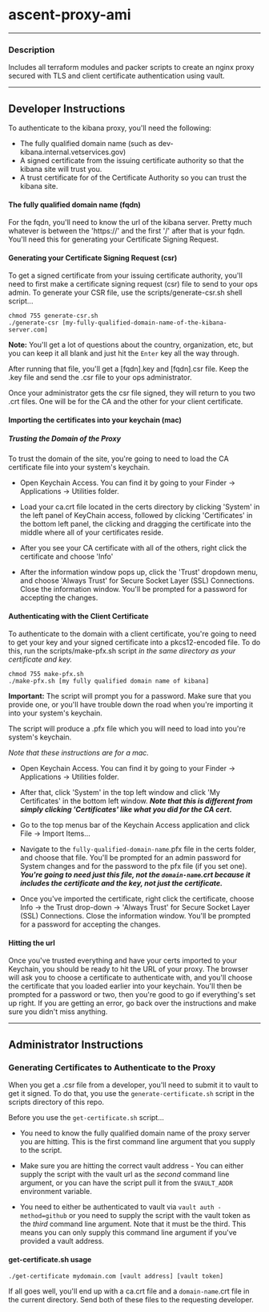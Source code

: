 # ascent-proxy-ami

---
### Description
Includes all terraform modules and packer scripts to create an nginx proxy secured with TLS and client certificate authentication using vault.

---
## Developer Instructions
To authenticate to the kibana proxy, you'll need the following:
- The fully qualified domain name (such as dev-kibana.internal.vetservices.gov)
- A signed certificate from the issuing certificate authority so that the kibana site will trust you.
- A trust certificate for of the Certificate Authority so you can trust the kibana site.
#### The fully qualified domain name (fqdn)
For the fqdn, you'll need to know the url of the kibana server. Pretty much whatever is between the 'https://' and the first '/' after that is your fqdn. You'll need this for generating your Certificate Signing Request.

#### Generating your Certificate Signing Request (csr)
To get a signed certificate from your issuing certificate authority, you'll need to first make a certificate signing request (csr) file to send to your ops admin. To generate your CSR file, use the scripts/generate-csr.sh shell script...
```
chmod 755 generate-csr.sh
./generate-csr [my-fully-qualified-domain-name-of-the-kibana-server.com]
```
**Note:** You'll get a lot of questions about the country, organization, etc, but you can keep it all blank and just hit the `Enter` key all the way through.

After running that file, you'll get a [fqdn].key and [fqdn].csr file. Keep the .key file and send the .csr file to your ops administrator.

Once your administrator gets the csr file signed, they will return to you two .crt files. One will be for the CA and the other for your client certificate.

#### Importing the certificates into your keychain (mac)

##### Trusting the Domain of the Proxy
To trust the domain of the site, you're going to need to load the CA certificate file into your system's keychain.

- Open Keychain Access. You can find it by going to your Finder -> Applications -> Utilities folder.

- Load your ca.crt file located in the certs directory by clicking 'System' in the left panel of KeyChain access, followed by clicking 'Certificates' in the bottom left panel, the clicking and dragging the certificate into the middle where all of your certificates reside.

- After you see your CA certificate with all of the others, right click the certificate and choose 'Info'

- After the information window pops up, click the 'Trust' dropdown menu, and choose 'Always Trust' for Secure Socket Layer (SSL) Connections. Close the information window. You'll be prompted for a password for accepting the changes.

#### Authenticating with the Client Certificate
To authenticate to the domain with a client certificate, you're going to need to get your key and your signed certificate into a pkcs12-encoded file. To do this, run the scripts/make-pfx.sh script *in the same directory as your certificate and key.*
```
chmod 755 make-pfx.sh
./make-pfx.sh [my fully qualified domain name of kibana]
```
**Important:** The script will prompt you for a password. Make sure that you provide one, or you'll have trouble down the road when you're importing it into your system's keychain.

The script will produce a .pfx file which you will need to load into you're system's keychain.

*Note that these instructions are for a mac.*
- Open Keychain Access. You can find it by going to your Finder -> Applications -> Utilities folder.

- After that, click 'System' in the top left window and click 'My Certificates' in the bottom left window. ***Note that this is different from simply clicking 'Certificates' like what you did for the CA cert.***

- Go to the top menus bar of the Keychain Access application and click File -> Import Items...

- Navigate to the `fully-qualified-domain-name`.pfx file in the certs folder, and choose that file. You'll be prompted for an admin password for System changes and for the password to the pfx file (if you set one). ***You're going to need just this file, not the `domain-name`.crt because it includes the certificate and the key, not just the certificate.***

- Once you've imported the certificate, right click the certificate, choose Info -> the Trust drop-down -> 'Always Trust' for Secure Socket Layer (SSL) Connections. Close the information window. You'll be prompted for a password for accepting the changes.

#### Hitting the url
Once you've trusted everything and have your certs imported to your Keychain, you should be ready to hit the URL of your proxy. The browser will ask you to choose a certificate to authenticate with, and you'll choose the certificate that you loaded earlier into your keychain. You'll then be prompted for a password or two, then you're good to go if everything's set up right. If you are getting an error, go back over the instructions and make sure you didn't miss anything.

---

## Administrator Instructions
### Generating Certificates to Authenticate to the Proxy
When you get a .csr file from a developer, you'll need to submit it to vault to get it signed. To do that, you use the `generate-certificate.sh` script in the scripts directory of this repo.

Before you use the `get-certificate.sh` script...

- You need to know the fully qualified domain name of the proxy server you are hitting. This is the first command line argument that you supply to the script.

- Make sure you are hitting the correct vault address - You can either supply the script with the vault url as the _second_ command line argument, or you can have the script pull it from the `$VAULT_ADDR` environment variable.

- You need to either be authenticated to vault via `vault auth -method=github` or you need to supply the script with the vault token as the _third_ command line argument. Note that it must be the third. This means you can only supply this command line argument if you've provided a vault address.

#### get-certificate.sh usage
```
./get-certificate mydomain.com [vault address] [vault token]  
```

If all goes well, you'll end up with a ca.crt file and a `domain-name`.crt file in the current directory. Send both of these files to the requesting developer.
